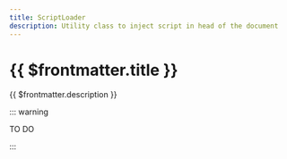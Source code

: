 ```yaml
---
title: ScriptLoader
description: Utility class to inject script in head of the document
---
```


# {{ $frontmatter.title }}

{{ $frontmatter.description }}

::: warning

TO DO

:::
